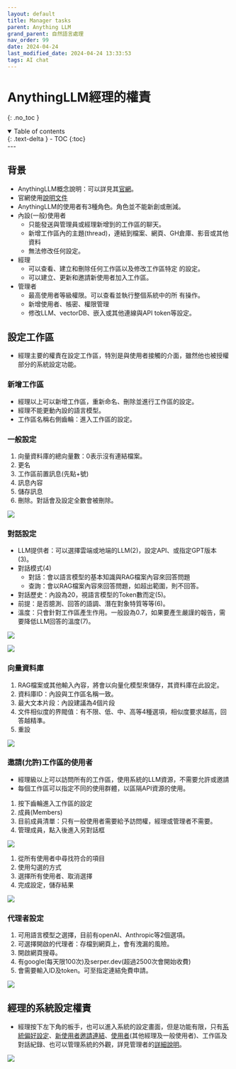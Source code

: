 ```yaml
---
layout: default
title: Manager tasks
parent: Anything LLM
grand_parent: 自然語言處理
nav_order: 99
date: 2024-04-24
last_modified_date: 2024-04-24 13:33:53
tags: AI chat
---
```



# AnythingLLM經理的權責
{: .no_toc }

<details open markdown="block">
  <summary>
    Table of contents
  </summary>
  {: .text-delta }
- TOC
{:toc}
</details>
---

## 背景

- AnythingLLM概念說明：可以詳見其[官網](https://useanything.com/)。
- 官網使用[說明文件](https://docs.useanything.com/)
- AnythingLLM的使用者有3種角色。角色並不能新創或刪減。
- 內設(一般)使用者
  - 只能發送與管理員或經理新增到的工作區的聊天。
  - 新增工作區內的主題(thread)，連結到檔案、網頁、GH倉庫、影音或其他資料
  - 無法修改任何設定。
- 經理
  - 可以查看、建立和刪除任何工作區以及修改工作區特定
的設定。
  - 可以建立、更新和邀請新使用者加入工作區。
- 管理者
  - 最高使用者等級權限。可以查看並執行整個系統中的所
有操作。
  - 新增使用者、帳密、權限管理
  - 修改LLM、vectorDB、嵌入或其他連線與API token等設定。

## 設定工作區

- 經理主要的權責在設定工作區，特別是與使用者接觸的介面，雖然他也被授權部分的系統設定功能。

### 新增工作區

- 經理以上可以新增工作區，重新命名、刪除並進行工作區的設定。
- 經理不能更動內設的語言模型。
- 工作區名稱右側齒輪：進入工作區的設定。

### 一般設定

1. 向量資料庫的總向量數：0表示沒有連結檔案。
2. 更名
3. 工作區前置訊息(先點+號)
4. 訊息內容
5. 儲存訊息
6. 刪除。對話會及設定全數會被刪除。

![](mng_png/2024-04-26-11-38-17.png)

### 對話設定

- LLM提供者：可以選擇雲端或地端的LLM(2)，設定API、或指定GPT版本(3)。
- 對話模式(4)
  - 對話：會以語言模型的基本知識與RAG檔案內容來回答問題
  - 查詢：會以RAG檔案內容來回答問題，如超出範圍，則不回答。
- 對話歷史：內設為20，視語言模型的Token數而定(5)。
- 前提：是否臆測、回答的語調、潛在對象特質等等(6)。
- 溫度：只會針對工作區產生作用。一般設為0.7，如果要產生嚴謹的報告，需要降低LLM回答的溫度(7)。

![](mng_png/2024-04-26-11-20-34.png)

![](mng_png/2024-04-26-11-22-38.png)

### 向量資料庫

1. RAG檔案或其他輸入內容，將會以向量化模型來儲存，其資料庫在此設定。
2. 資料庫ID：內設與工作區名稱一致。
3. 最大文本片段：內設建議為4個片段
4. 文件相似度的界閥值：有不限、低、中、高等4種選項，相似度要求越高，回答越精準。
5. 重設

![](mng_png/2024-04-26-09-08-14.png)

### 邀請(允許)工作區的使用者

- 經理級以上可以訪問所有的工作區，使用系統的LLM資源，不需要允許或邀請
- 每個工作區可以指定不同的使用群體，以區隔API資源的使用。
1. 按下齒輪進入工作區的設定
2. 成員(Members)
3. 目前成員清單：只有一般使用者需要給予訪問權，經理或管理者不需要。
4. 管理成員，點入後進入另對話框

![](mng_png/2024-04-26-08-23-10.png)

1. 從所有使用者中尋找符合的項目
2. 使用勾選的方式
3. 選擇所有使用者、取消選擇
4. 完成設定，儲存結果

![](mng_png/2024-04-26-08-31-23.png)

### 代理者設定

1. 可用語言模型之選擇，目前有openAI、Anthropic等2個選項。
2. 可選擇開啟的代理者：存檔到網頁上，會有洩漏的風險。
3. 開啟網頁搜尋。
4. 有google(每天限100次)及serper.dev(超過2500次會開始收費)
5. 會需要輸入ID及token。可至指定連結免費申請。

![](chat_pngs/2024-04-26-13-37-25.png)

## 經理的系統設定權責

- 經理按下左下角的板手，也可以進入系統的設定畫面，但是功能有限，只有[系統偏好設定](./AnyChat_adm.md#系統偏好設定)、[新使用者邀請連結](./AnyChat_adm.md#邀請連結)、[使用者](./AnyChat_adm.md#使用者管理)(其他經理及一般使用者)、工作區及對話紀錄、也可以管理系統的外觀，詳見管理者的[詳細說明](./AnyChat_adm.md)。

![](adm_pngs/2024-04-26-15-21-53.png)


